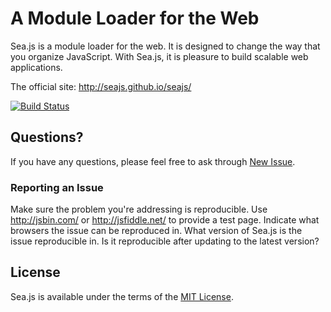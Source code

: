 A Module Loader for the Web
===

Sea.js is a module loader for the web. It is designed to change the way that you
organize JavaScript. With Sea.js, it is pleasure to build scalable web applications.

The official site: <http://seajs.github.io/seajs/>

[![Build Status](https://secure.travis-ci.org/seajs/seajs.png?branch=master)](https://travis-ci.org/seajs/seajs)


## Questions?

If you have any questions, please feel free to ask through [New Issue](https://github.com/seajs/seajs/issues/new).


### Reporting an Issue

Make sure the problem you're addressing is reproducible.
Use <http://jsbin.com/> or <http://jsfiddle.net/> to provide a test page.
Indicate what browsers the issue can be reproduced in.
What version of Sea.js is the issue reproducible in. Is it reproducible after updating to the latest version?


## License

Sea.js is available under the terms of the [MIT License](https://github.com/seajs/seajs/blob/master/LICENSE.md).
